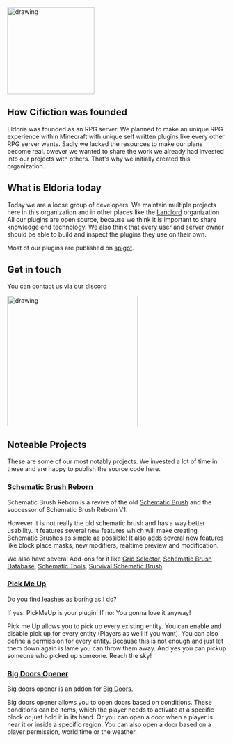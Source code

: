 <img class="center" src="https://imgur.com/Ivz5y6e.png" alt="drawing" width="200"/>

## How Cifiction was founded

Eldoria was founded as an RPG server.
We planned to make an unique RPG experience within Minecraft with unique self written plugins like every other RPG server wants. Sadly we lacked the resources to make our plans become real. 
owever we wanted to share the work we already had invested into our projects with others. That's why we initially created this organization.

## What is Eldoria today

Today we are a loose group of developers.
We maintain multiple projects here in this organization and in other places like the [Landlord](https://github.com/LandlordPlugin) organization.
All our plugins are open source, because we think it is important to share knowledge end technology. 
We also think that every user and server owner should be able to build and inspect the plugins they use on their own.

Most of our plugins are published on [spigot](https://www.spigotmc.org/members/585216/).

## Get in touch
You can contact us via our [discord](https://discord.com/invite/rfRuUge)

<img class="center" href="https://discord.com/invite/rfRuUge" src="https://imgur.com/DEEpqO2.png" alt="drawing" width="300"/>

## Noteable Projects

These are some of our most notably projects. We invested a lot of time in these and are happy to publish the source code here.

### [Schematic Brush Reborn](https://github.com/eldoriarpg/SchematicBrushReborn)
Schematic Brush Reborn is a revive of the old [Schematic Brush](https://github.com/mikeprimm/SchematicBrush) and the successor of Schematic Brush Reborn V1.

However it is not really the old schematic brush and has a way better usability.
It features several new features which will make creating Schematic Brushes as simple as possible!
It also adds several new features like block place masks, new modifiers, realtime preview and modification.

We also have several Add-ons for it like [Grid Selector](https://github.com/eldoriarpg/gridselector),
[Schematic Brush Database](https://github.com/eldoriarpg/schematic-brush-database),
[Schematic Tools](https://github.com/eldoriarpg/schematic-tools),
[Survival Schematic Brush](https://github.com/eldoriarpg/survivalschematicbrush)

### [Pick Me Up](https://github.com/eldoriarpg/PickMeUp)
Do you find leashes as boring as I do?

If yes: PickMeUp is your plugin! If no: You gonna love it anyway!

Pick me Up allows you to pick up every existing entity.
You can enable and disable pick up for every entity (Players as well if you want).
You can also define a permission for every entity.
Because this is not enough and just let them down again is lame you can throw them away.
And yes you can pickup someone who picked up someone. Reach the sky!

### [Big Doors Opener](https://github.com/eldoriarpg/BigDoorOpener)

Big doors opener is an addon for [Big Doors](https://github.com/PimvanderLoos/BigDoors).

Big doors opener allows you to open doors based on conditions.
These conditions can be items, which the player needs to activate at a specific block or just hold it in its hand.
Or you can open a door when a player is near it or inside a specific region.
You can also open a door based on a player permission, world time or the weather.
